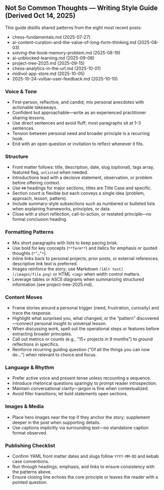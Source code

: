## Not So Common Thoughts — Writing Style Guide (Derived Oct 14, 2025)

This guide distills shared patterns from the eight most recent posts:
- chess-fundamentals.md (2025-07-27)
- ai-content-curation-and-the-value-of-long-form-thinking.md (2025-08-03)
- solving-the-book-memory-problem.md (2025-08-19)
- ai-unblocked-learning.md (2025-09-08)
- project-tree-2025.md (2025-09-15)
- chess-analytics-in-the-url.md (2025-10-01)
- midivol-app-store.md (2025-10-05)
- 2025-10-24-volbar-user-feedback.md (2025-10-10)

### Voice & Tone
- First-person, reflective, and candid; mix personal anecdotes with actionable takeaways.
- Confident but approachable—write as an experienced practitioner sharing lessons.
- Use direct sentences and avoid fluff; most paragraphs sit at 1–3 sentences.
- Tension between personal need and broader principle is a recurring hook.
- End with an open question or invitation to reflect whenever it fits.

### Structure
- Front matter follows: title, description, date, slug (optional), tags array, featured flag, `unlisted` when needed.
- Introductions lead with a decisive statement, observation, or problem before offering context.
- Use `##` headings for major sections; titles are Title Case and specific.
- Section count is flexible but each conveys a single idea (problem, approach, lesson, pattern).
- Include summary-style subsections such as numbered or bulleted lists when explaining frameworks, principles, or data.
- Close with a short reflection, call-to-action, or restated principle—no formal conclusion heading.

### Formatting Patterns
- Mix short paragraphs with lists to keep pacing brisk.
- Use bold for key concepts (`**Term**`) and italics for emphasis or quoted thoughts (`*“…”*`).
- Inline links back to personal projects, prior posts, or external references; descriptive link text is preferred.
- Images reinforce the story; use Markdown `![Alt text](/images/file.png)` or HTML `<img>` when width control matters.
- Leverage tables or ASCII diagrams when summarizing structured information (see project-tree-2025.md).

### Content Moves
- Frame stories around a personal trigger (need, frustration, curiosity) and trace the response.
- Highlight what surprised you, what changed, or the “pattern” discovered—connect personal insight to universal lesson.
- When discussing work, spell out the operational steps or features before extracting broader principles.
- Call out metrics or counts (e.g., “15+ projects in 9 months”) to ground reflections in specifics.
- Reinforce recurring guiding question (“Of all the things you can now do…”) when relevant to choice and focus.

### Language & Rhythm
- Prefer active voice and present tense unless recounting a sequence.
- Introduce rhetorical questions sparingly to prompt reader introspection.
- Maintain conversational clarity—jargon is fine when contextualized.
- Avoid filler transitions; let bold statements open sections.

### Images & Media
- Place hero images near the top if they anchor the story; supplement deeper in the post when supporting details.
- Use captions implicitly via surrounding text—no standalone caption format observed.

### Publishing Checklist
- Confirm YAML front matter dates and slugs follow `YYYY-MM-DD` and kebab case conventions.
- Run through headings, emphasis, and links to ensure consistency with the patterns above.
- Ensure closing line echoes the core principle or leaves the reader with a pointed question.
